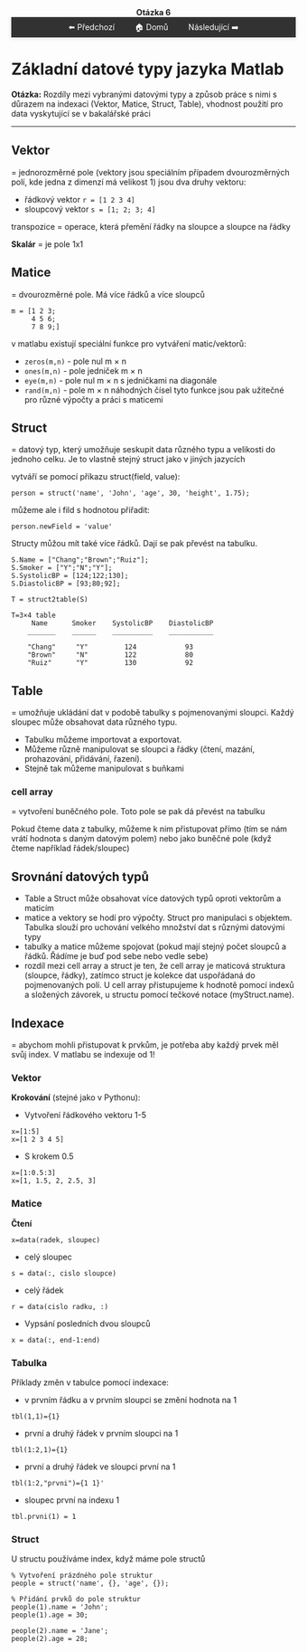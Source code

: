 <div align="center" style="margin-top: 16px;">
    <strong>Otázka 6</strong>
</div>

<nav style="
    position: sticky;
    top: 0;
    z-index: 100;
    background: rgba(0,0,0,0.8);
    padding: 8px 0 4px 0;
    box-shadow: 0 2px 8px rgba(0,0,0,0.1);
    text-align: center;
">
    <a href="10.md" style="color:white; text-decoration:none; margin: 0 16px;">⬅️ Předchozí</a>
    <a href="../README.md" style="color:white; text-decoration:none; margin: 0 16px;">🏠 Domů</a>
    <a href="12.md" style="color:white; text-decoration:none; margin: 0 16px;">Následující ➡️</a>
</nav>

# Základní datové typy jazyka Matlab

**Otázka:** Rozdíly mezi vybranými datovými typy a způsob práce s nimi s důrazem na indexaci (Vektor, Matice, Struct, Table), vhodnost použití pro data vyskytující se v bakalářské práci

---

## Vektor
= jednorozměrné pole (vektory jsou speciálním případem dvourozměrných polí, kde jedna z dimenzí má velikost 1)
jsou dva druhy vektoru: 
- řádkový vektor
  ```r = [1 2 3 4]```
- sloupcový vektor
  ```s = [1; 2; 3; 4]```

transpozice = operace, která přemění řádky na sloupce a sloupce na řádky

**Skalár** = je pole 1x1

## Matice
= dvourozměrné pole. Má více řádků a více sloupců 
```
m = [1 2 3; 
     4 5 6; 
     7 8 9;]
```

v matlabu existují speciální funkce pro vytváření matic/vektorů:
- ```zeros(m,n)``` - pole nul m × n
- ```ones(m,n)``` - pole jedniček m × n
- ```eye(m,n)``` - pole nul m × n s jedničkami na diagonále
- ```rand(m,n)``` - pole m × n náhodných čísel
tyto funkce jsou pak užitečné pro různé výpočty a práci s maticemi

## Struct
= datový typ, který umožňuje seskupit data různého typu a velikosti do jednoho celku.
Je to vlastně stejný struct jako v jiných jazycích 

vytváří se pomocí příkazu struct(field, value):

```
person = struct('name', 'John', 'age', 30, 'height', 1.75);
```
můžeme ale i fild s hodnotou přiřadit:
```
person.newField = 'value'
```
Structy můžou mít také více řádků. Dají se pak převést na tabulku.
```
S.Name = ["Chang";"Brown";"Ruiz"];
S.Smoker = ["Y";"N";"Y"];
S.SystolicBP = [124;122;130];
S.DiastolicBP = [93;80;92];

T = struct2table(S)

T=3×4 table
     Name      Smoker    SystolicBP    DiastolicBP
    _______    ______    __________    ___________

    "Chang"     "Y"         124            93     
    "Brown"     "N"         122            80     
    "Ruiz"      "Y"         130            92
```
## Table
= umožňuje ukládání dat v podobě tabulky s pojmenovanými sloupci. Každý sloupec může obsahovat data různého typu.
- Tabulku můžeme importovat a exportovat.
- Můžeme různě manipulovat se sloupci a řádky (čtení, mazání, prohazování, přidávání, řazení).
- Stejně tak můžeme manipulovat s buňkami

### cell array
= vytvoření buněčného pole. Toto pole se pak dá převést na tabulku

Pokud čteme data z tabulky, můžeme k nim přistupovat přímo (tím se nám vrátí hodnota s daným datovým polem) nebo 
jako buněčné pole (když čteme například řádek/sloupec)

## Srovnání datových typů
- Table a Struct může obsahovat více datových typů oproti vektorům a maticím
- matice a vektory se hodí pro výpočty. Struct pro manipulaci s objektem. Tabulka slouží pro uchování velkého množství dat s různými datovými typy
- tabulky a matice můžeme spojovat (pokud mají stejný počet sloupců a řádků. Řádíme je buď pod sebe nebo vedle sebe)
- rozdíl mezi cell array a struct je ten, že cell array je maticová struktura (sloupce, řádky), zatímco struct je kolekce dat uspořádaná do pojmenovaných polí. U cell array přistupujeme k hodnotě pomocí indexů a složených závorek, u structu pomocí tečkové notace (myStruct.name).  

## Indexace 
= abychom mohli přistupovat k prvkům, je potřeba aby každý prvek měl svůj index. V matlabu se indexuje od 1! 
### Vektor
**Krokování** (stejné jako v Pythonu):
- Vytvoření řádkového vektoru 1-5
```
x=[1:5]
x=[1 2 3 4 5] 
```
-  S krokem 0.5
```
x=[1:0.5:3] 
x=[1, 1.5, 2, 2.5, 3]
```
### Matice
**Čtení**
```
x=data(radek, sloupec)
```
- celý sloupec
```
s = data(:, cislo sloupce)
```
- celý řádek
```
r = data(cislo radku, :)
```
- Vypsání posledních dvou sloupců
```
x = data(:, end-1:end)
```
### Tabulka
Příklady změn v tabulce pomocí indexace:
- v prvním řádku a v prvním sloupci se změní hodnota na 1
```
tbl(1,1)={1}  
```
- první a druhý řádek v prvním sloupci na 1
```
tbl(1:2,1)={1}
```
- první a druhý řádek ve sloupci první na 1
```
tbl(1:2,"prvni")={1 1}'
```
- sloupec první na indexu 1
```
tbl.prvni(1) = 1 
```
### Struct 
U structu používáme index, když máme pole structů
```
% Vytvoření prázdného pole struktur
people = struct('name', {}, 'age', {});

% Přidání prvků do pole struktur
people(1).name = 'John';
people(1).age = 30;

people(2).name = 'Jane';
people(2).age = 28;
```

